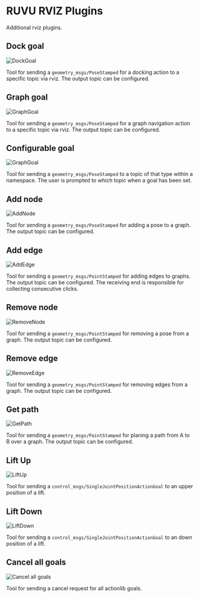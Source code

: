 <!--
Copyright 2020 RUVU Robotics B.V.
-->

# RUVU RVIZ Plugins

Additional rviz plugins.

## Dock goal

![DockGoal](icons/classes/DockGoal.png)

Tool for sending a `geometry_msgs/PoseStamped` for a docking action to a specific topic via rviz. The output topic can be configured.

## Graph goal

![GraphGoal](icons/classes/GraphGoal.png)

Tool for sending a `geometry_msgs/PoseStamped` for a graph navigation action to a specific topic via rviz. The output topic can be configured.

## Configurable goal

![GraphGoal](icons/classes/ConfigurableGoal.png)

Tool for sending a `geometry_msgs/PoseStamped` to a topic of that type within a namespace. The user is prompted to which topic when a goal has been set.

## Add node

![AddNode](icons/classes/AddNode.png)

Tool for sending a `geometry_msgs/PoseStamped` for adding a pose to a graph. The output topic can be configured.

## Add edge

![AddEdge](icons/classes/AddEdge.png)

Tool for sending a `geometry_msgs/PointStamped` for adding edges to graphs. The output topic can be configured. The receiving
end is responsible for collecting consecutive clicks.

## Remove node

![RemoveNode](icons/classes/RemoveNode.png)

Tool for sending a `geometry_msgs/PointStamped` for removing a pose from a graph. The output topic can be configured.

## Remove edge

![RemoveEdge](icons/classes/RemoveEdge.png)

Tool for sending a `geometry_msgs/PointStamped` for removing edges from a graph. The output topic can be configured. 

## Get path

![GetPath](icons/classes/GetPath.png)

Tool for sending a `geometry_msgs/PointStamped` for planing a path from A to B over a graph. The output topic can be configured. 

## Lift Up

![LiftUp](icons/classes/LiftUp.png)

Tool for sending a `control_msgs/SingleJointPositionActionGoal` to an upper position of a lift.

## Lift Down

![LiftDown](icons/classes/LiftDown.png)

Tool for sending a `control_msgs/SingleJointPositionActionGoal` to an down position of a lift.

## Cancel all goals

![Cancel all goals](icons/classes/CancelAllGoals.png)

Tool for sending a cancel request for all actionlib goals.

